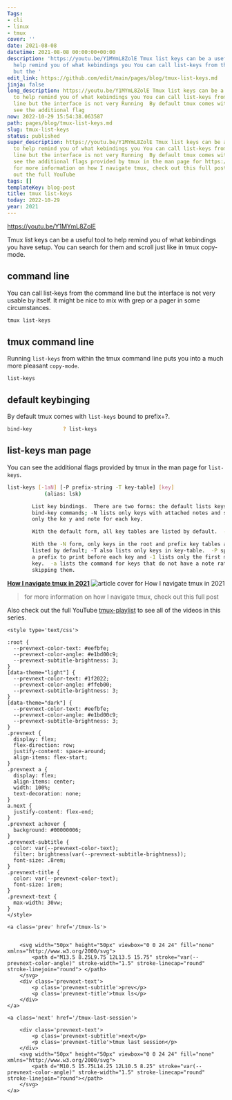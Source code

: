 ```yaml
---
Tags:
- cli
- linux
- tmux
cover: ''
date: 2021-08-08
datetime: 2021-08-08 00:00:00+00:00
description: 'https://youtu.be/Y1MYmL8ZolE Tmux list keys can be a useful tool to
  help remind you of what kebindings you You can call list-keys from the command line
  but the '
edit_link: https://github.com/edit/main/pages/blog/tmux-list-keys.md
jinja: false
long_description: https://youtu.be/Y1MYmL8ZolE Tmux list keys can be a useful tool
  to help remind you of what kebindings you You can call list-keys from the command
  line but the interface is not very Running  By default tmux comes with  You can
  see the additional flag
now: 2022-10-29 15:54:38.063587
path: pages/blog/tmux-list-keys.md
slug: tmux-list-keys
status: published
super_description: https://youtu.be/Y1MYmL8ZolE Tmux list keys can be a useful tool
  to help remind you of what kebindings you You can call list-keys from the command
  line but the interface is not very Running  By default tmux comes with  You can
  see the additional flags provided by tmux in the man page for https://waylonwalker.com/tmux-nav-2021/
  for more information on how I navigate tmux, check out this full post Also check
  out the full YouTube
tags: []
templateKey: blog-post
title: tmux list-keys
today: 2022-10-29
year: 2021
---
```


https://youtu.be/Y1MYmL8ZolE

Tmux list keys can be a useful tool to help remind you of what kebindings you
have setup.  You can search for them and scroll just like in tmux copy-mode.

## command line

You can call list-keys from the command line but the interface is not very
usable by itself.  It might be nice to mix with grep or a pager in some
circumstances.

``` bash
tmux list-keys
```

## tmux command line

Running `list-keys` from within the tmux command line puts you into a much more
pleasant `copy-mode`.

```
list-keys
```

## default keybinging

By default tmux comes with `list-keys` bound to prefix+?.

``` bash
bind-key          ? list-keys
```

## list-keys man page

You can see the additional flags provided by tmux in the man page for
`list-keys`.

``` bash
list-keys [-1aN] [-P prefix-string -T key-table] [key]
            (alias: lsk)

        List key bindings.  There are two forms: the default lists keys as
        bind-key commands; -N lists only keys with attached notes and shows
        only the ke y and note for each key.

        With the default form, all key tables are listed by default.  -T lists only keys in key-table.

        With the -N form, only keys in the root and prefix key tables are
        listed by default; -T also lists only keys in key-table.  -P specifies
        a prefix to print before each key and -1 lists only the first matching
        key.  -a lists the command for keys that do not have a note rather than
        skipping them.

```


<div class="onelinelink-wrapper">
    <a class="onelinelink" href="https://waylonwalker.com/tmux-nav-2021/">
        <img style="float: right;" align='right' src="https://covers.waylonwalker.com/tmux-nav-2021.jpg" alt="article cover for How I navigate tmux in 2021"/>
        <p><strong>How I navigate tmux in 2021</strong></p>
    </a>
</div>


> for more information on how I navigate tmux, check out this full post


Also check out the full YouTube
[tmux-playlist](https://www.youtube.com/playlist?list=PLTRNG6WIHETB4reAxbWza3CZeP9KL6Bkr)
to see all of the videos in this series.
<div class='prevnext'>

    <style type='text/css'>

    :root {
      --prevnext-color-text: #eefbfe;
      --prevnext-color-angle: #e1bd00c9;
      --prevnext-subtitle-brightness: 3;
    }
    [data-theme="light"] {
      --prevnext-color-text: #1f2022;
      --prevnext-color-angle: #ffeb00;
      --prevnext-subtitle-brightness: 3;
    }
    [data-theme="dark"] {
      --prevnext-color-text: #eefbfe;
      --prevnext-color-angle: #e1bd00c9;
      --prevnext-subtitle-brightness: 3;
    }
    .prevnext {
      display: flex;
      flex-direction: row;
      justify-content: space-around;
      align-items: flex-start;
    }
    .prevnext a {
      display: flex;
      align-items: center;
      width: 100%;
      text-decoration: none;
    }
    a.next {
      justify-content: flex-end;
    }
    .prevnext a:hover {
      background: #00000006;
    }
    .prevnext-subtitle {
      color: var(--prevnext-color-text);
      filter: brightness(var(--prevnext-subtitle-brightness));
      font-size: .8rem;
    }
    .prevnext-title {
      color: var(--prevnext-color-text);
      font-size: 1rem;
    }
    .prevnext-text {
      max-width: 30vw;
    }
    </style>
    
    <a class='prev' href='/tmux-ls'>
    

        <svg width="50px" height="50px" viewbox="0 0 24 24" fill="none" xmlns="http://www.w3.org/2000/svg">
            <path d="M13.5 8.25L9.75 12L13.5 15.75" stroke="var(--prevnext-color-angle)" stroke-width="1.5" stroke-linecap="round" stroke-linejoin="round"> </path>
        </svg>
        <div class='prevnext-text'>
            <p class='prevnext-subtitle'>prev</p>
            <p class='prevnext-title'>tmux ls</p>
        </div>
    </a>
    
    <a class='next' href='/tmux-last-session'>
    
        <div class='prevnext-text'>
            <p class='prevnext-subtitle'>next</p>
            <p class='prevnext-title'>tmux last session</p>
        </div>
        <svg width="50px" height="50px" viewbox="0 0 24 24" fill="none" xmlns="http://www.w3.org/2000/svg">
            <path d="M10.5 15.75L14.25 12L10.5 8.25" stroke="var(--prevnext-color-angle)" stroke-width="1.5" stroke-linecap="round" stroke-linejoin="round"></path>
        </svg>
    </a>
  </div>